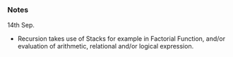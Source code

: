 ### Notes
14th Sep. 
- Recursion takes use of Stacks for example in Factorial Function, and/or evaluation of arithmetic, relational and/or logical expression.